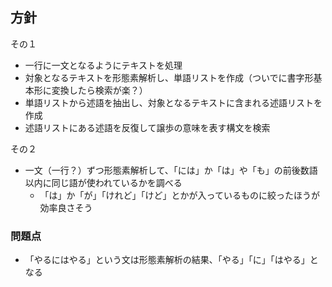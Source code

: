 ## 方針

その１

- 一行に一文となるようにテキストを処理
- 対象となるテキストを形態素解析し、単語リストを作成（ついでに書字形基本形に変換したら検索が楽？）
- 単語リストから述語を抽出し、対象となるテキストに含まれる述語リストを作成
- 述語リストにある述語を反復して譲歩の意味を表す構文を検索

その２

- 一文（一行？）ずつ形態素解析して、「には」か「は」や「も」の前後数語以内に同じ語が使われているかを調べる
  - 「は」か「が」「けれど」「けど」とかが入っているものに絞ったほうが効率良さそう

### 問題点

- 「やるにはやる」という文は形態素解析の結果、「やる」「に」「はやる」となる

